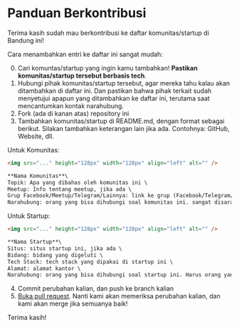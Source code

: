 # Panduan Berkontribusi

Terima kasih sudah mau berkontribusi ke daftar komunitas/startup di Bandung ini!

Cara menambahkan entri ke daftar ini sangat mudah:

0. Cari komuntas/startup yang ingin kamu tambahkan! **Pastikan komunitas/startup tersebut berbasis tech**.
1. Hubungi pihak komunitas/startup tersebut, agar mereka tahu kalau akan ditambahkan di daftar ini. Dan pastikan bahwa pihak terkait sudah menyetujui apapun yang ditambahkan ke daftar ini, terutama saat mencantumkan kontak narahubung.
2. Fork (ada di kanan atas) repository ini
3. Tambahkan komunitas/startup di README.md, dengan format sebagai berikut. Silakan tambahkan keterangan lain jika ada. Contohnya: GitHub, Website, dll.

Untuk Komunitas:
```markdown
<img src="..." height="128px" width="128px" align="left" alt="" />

**Nama Komunitas**\
Topik: Apa yang dibahas oleh komunitas ini \
Meetup: Info tentang meetup, jika ada \
Grup Facebook/Meetup/Telegram/Lainnya: link ke grup (Facebook/Telegram/Meetup/lainnya), jika ada \
Narahubung: orang yang bisa dihubungi soal komunitas ini. sangat disarankan langsung orang yang memimpin/mengurus komunitas ini.
```

Untuk Startup:
```markdown
<img src="..." height="128px" width="128px" align="left" alt="" />

**Nama Startup**\
Situs: situs startup ini, jika ada \
Bidang: bidang yang digeluti \
Tech Stack: tech stack yang dipakai di startup ini \
Alamat: alamat kantor \
Narahubung: orang yang bisa dihubungi soal startup ini. Harus orang yang memang bekerja di sini \
```

4. Commit perubahan kalian, dan push ke branch kalian
5. [Buka pull request](https://github.com/devcbandung/awesome-communities-bdg/pulls). Nanti kami akan memeriksa perubahan kalian, dan kami akan merge jika semuanya baik!

Terima kasih!
